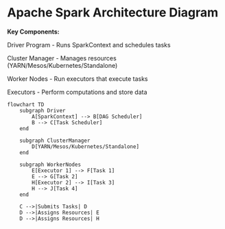 # Apache Spark Architecture Diagram

**Key Components:**

Driver Program - Runs SparkContext and schedules tasks

Cluster Manager - Manages resources (YARN/Mesos/Kubernetes/Standalone)

Worker Nodes - Run executors that execute tasks

Executors - Perform computations and store data

```mermaid
flowchart TD
    subgraph Driver
        A[SparkContext] --> B[DAG Scheduler]
        B --> C[Task Scheduler]
    end

    subgraph ClusterManager
        D[YARN/Mesos/Kubernetes/Standalone]
    end

    subgraph WorkerNodes
        E[Executor 1] --> F[Task 1]
        E --> G[Task 2]
        H[Executor 2] --> I[Task 3]
        H --> J[Task 4]
    end

    C -->|Submits Tasks| D
    D -->|Assigns Resources| E
    D -->|Assigns Resources| H

